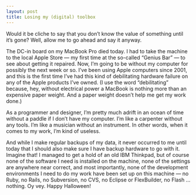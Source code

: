 ```yaml
---
layout: post
title: Losing my (digital) toolbox
---
```


Would it be cliche to say that you don’t know the value of something until it’s gone? Well, allow me to go ahead and say it anyway.

The DC-in board on my MacBook Pro died today. I had to take the machine to the local Apple Store — my first time at the so-called “Genius Bar” — to see about getting it repaired. Now, I’m going to be without my computer for possibly the next week or so. I’ve been using Apple computers since 2001, and this is the first time I’ve had this kind of debilitating hardware failure on any of the Apple products I’ve owned. (I use the word “debilitating” because, hey, without electrical power a MacBook is nothing more than an expensive paper weight. And a paper weight doesn’t help me get my work done.)

As a programmer and designer, I’m pretty much adrift in an ocean of time without a paddle if I don’t have my computer. I’m like a carpenter without any tools. I’m like a musician without an instrument. In other words, when it comes to my work, I’m kind of useless.

And while I make regular backups of my data, it never occurred to me until today that I should also make sure I have backup hardware to go with it. Imagine that! I managed to get a hold of an old IBM Thinkpad, but of course none of the software I need is installed on the machine, none of the settings are anywhere near correct, and most importantly, none of the development environments I need to do my work have been set up on this machine — no Ruby, no Rails, no Subversion, no CVS, no Eclipse or FlexBuilder, no Flash … nothing. Oy vey. Happy Halloween!

